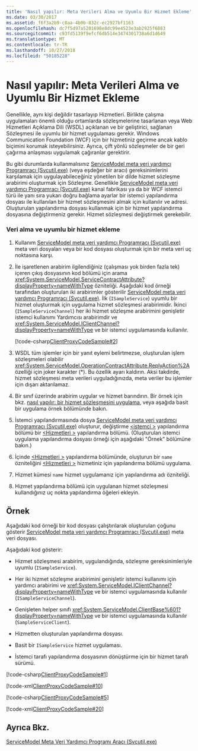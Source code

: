 ```yaml
---
title: 'Nasıl yapılır: Meta Verileri Alma ve Uyumlu Bir Hizmet Ekleme'
ms.date: 03/30/2017
ms.assetid: f6f3a2b9-c8aa-4b0b-832c-ec2927bf1163
ms.openlocfilehash: dc7f5d97a5201698e8dc99e4523e3ab2925f6883
ms.sourcegitcommit: c93fd5139f9efcf6db514e3474301738a6d1d649
ms.translationtype: MT
ms.contentlocale: tr-TR
ms.lasthandoff: 10/27/2018
ms.locfileid: "50185228"
---
```

# <a name="how-to-retrieve-metadata-and-implement-a-compliant-service"></a>Nasıl yapılır: Meta Verileri Alma ve Uyumlu Bir Hizmet Ekleme
Genellikle, aynı kişi değildir tasarlayıp Hizmetleri. Birlikte çalışma uygulamaları önemli olduğu ortamlarda sözleşmelerine tasarlanan veya Web Hizmetleri Açıklama Dili (WSDL) açıklanan ve bir geliştirici, sağlanan Sözleşmesi ile uyumlu bir hizmet uygulaması gerekir. Windows Communication Foundation (WCF) için bir hizmetiniz geçirme ancak kablo biçimini korumak isteyebilirsiniz. Ayrıca, çift yönlü sözleşmeler de bir geri çağırma anlaşması uygulamak çağıranlar gerektirir.  
  
 Bu gibi durumlarda kullanmalısınız [ServiceModel meta veri yardımcı Programracı (Svcutil.exe)](../../../../docs/framework/wcf/servicemodel-metadata-utility-tool-svcutil-exe.md) (veya eşdeğer bir aracı) gereksinimlerini karşılamak için uygulayabileceğiniz yönetilen bir dilde hizmet sözleşme arabirimi oluşturmak için Sözleşme. Genellikle [ServiceModel meta veri yardımcı Programracı (Svcutil.exe)](../../../../docs/framework/wcf/servicemodel-metadata-utility-tool-svcutil-exe.md) kanal fabrikası ya da bir WCF istemci türü ile yanı sıra yukarı doğru bağlama ayarlar bir istemci yapılandırma dosyası ile kullanılan bir hizmet sözleşmesini almak için kullanılır ve adresi. Oluşturulan yapılandırma dosyası kullanmak için bir hizmet yapılandırma dosyasına değiştirmeniz gerekir. Hizmet sözleşmesi değiştirmek gerekebilir.  
  
### <a name="to-retrieve-data-and-implement-a-compliant-service"></a>Veri alma ve uyumlu bir hizmet ekleme  
  
1.  Kullanım [ServiceModel meta veri yardımcı Programracı (Svcutil.exe)](../../../../docs/framework/wcf/servicemodel-metadata-utility-tool-svcutil-exe.md) meta veri dosyaları veya bir kod dosyası oluşturmak için bir meta veri uç noktasına karşı.  
  
2.  İle işaretlenen arabirim ilgilendiğiniz (çalışması yok birden fazla tek) içeren çıkış dosyasının kod bölümü için arama <xref:System.ServiceModel.ServiceContractAttribute?displayProperty=nameWithType> özniteliği. Aşağıdaki kod örneği tarafından oluşturulan iki arabirimler gösterilir [ServiceModel meta veri yardımcı Programracı (Svcutil.exe)](../../../../docs/framework/wcf/servicemodel-metadata-utility-tool-svcutil-exe.md). İlk (`ISampleService`) uyumlu bir hizmet oluşturmak için uygulama hizmet sözleşmesi arabirimidir. İkinci (`ISampleServiceChannel`) her iki hizmet sözleşme arabirimini genişletir istemci kullanımı Yardımcısı arabirimdir ve <xref:System.ServiceModel.IClientChannel?displayProperty=nameWithType> ve bir istemci uygulamasında kullanılır.  
  
     [!code-csharp[ClientProxyCodeSample#2](../../../../samples/snippets/csharp/VS_Snippets_CFX/clientproxycodesample/cs/proxycode.cs#2)]  
  
3.  WSDL tüm işlemler için bir yanıt eylemi belirtmezse, oluşturulan işlem sözleşmeleri olabilir <xref:System.ServiceModel.OperationContractAttribute.ReplyAction%2A> özelliği için joker karakter (*). Bu özellik ayarı kaldırın. Aksi takdirde, hizmet sözleşmesi meta verileri uyguladığınızda, meta veriler bu işlemler için dışarı aktarılamaz.  
  
4.  Bir sınıf üzerinde arabirim uygular ve hizmet barındırın. Bir örnek için bkz. [nasıl yapılır: bir hizmet sözleşmesini uygulama](../../../../docs/framework/wcf/how-to-implement-a-wcf-contract.md), veya aşağıda basit bir uygulama örnek bölümünde bakın.  
  
5.  İstemci yapılandırmasında dosya [ServiceModel meta veri yardımcı Programracı (Svcutil.exe)](../../../../docs/framework/wcf/servicemodel-metadata-utility-tool-svcutil-exe.md) oluşturur, değiştirme [ \<istemci >](../../../../docs/framework/configure-apps/file-schema/wcf/client.md) yapılandırma bölümü bir [ \<Hizmetleri >](../../../../docs/framework/configure-apps/file-schema/wcf/services.md) yapılandırma bölümü. (Oluşturulan istemci uygulama yapılandırma dosyası örneği için aşağıdaki "Örnek" bölümüne bakın.)  
  
6.  İçinde [ \<Hizmetleri >](../../../../docs/framework/configure-apps/file-schema/wcf/services.md) yapılandırma bölümünde, oluşturun bir `name` özniteliğini [ \<Hizmetleri >](../../../../docs/framework/configure-apps/file-schema/wcf/services.md) hizmetiniz için yapılandırma bölümü uygulama.  
  
7.  Hizmet kümesi `name` hizmet uygulamanız için yapılandırma adı özniteliği.  
  
8.  Hizmet yapılandırma bölümü için uygulanan hizmet sözleşmesi kullandığınız uç nokta yapılandırma öğeleri ekleyin.  
  
## <a name="example"></a>Örnek  
 Aşağıdaki kod örneği bir kod dosyası çalıştırılarak oluşturulan çoğunu gösterir [ServiceModel meta veri yardımcı Programracı (Svcutil.exe)](../../../../docs/framework/wcf/servicemodel-metadata-utility-tool-svcutil-exe.md) meta veri dosyası.  
  
 Aşağıdaki kod gösterir:  
  
-   Hizmet sözleşmesi arabirim, uygulandığında, sözleşme gereksinimleriyle uyumlu (`ISampleService`).  
  
-   Her iki hizmet sözleşme arabirimini genişletir istemci kullanımı için yardımcı arabirimi ve <xref:System.ServiceModel.IClientChannel?displayProperty=nameWithType> ve bir istemci uygulamasında kullanılır (`ISampleServiceChannel`).  
  
-   Genişleten helper sınıfı <xref:System.ServiceModel.ClientBase%601?displayProperty=nameWithType> ve bir istemci uygulamasında kullanılır (`SampleServiceClient`).  
  
-   Hizmetten oluşturulan yapılandırma dosyası.  
  
-   Basit bir `ISampleService` hizmet uygulaması.  
  
-   İstemci tarafı yapılandırma dosyasının dönüştürme için bir hizmet tarafı sürümü.  
  
[!code-csharp[ClientProxyCodeSample#1](../../../../samples/snippets/csharp/VS_Snippets_CFX/clientproxycodesample/cs/proxycode.cs#1)]

[!code-xml[ClientProxyCodeSample#10](../../../../samples/snippets/csharp/VS_Snippets_CFX/clientproxycodesample/cs/client.exe.config#10)]     

[!code-csharp[ClientProxyCodeSample#5](../../../../samples/snippets/csharp/VS_Snippets_CFX/clientproxycodesample/cs/hostapplication.cs#5)]    

[!code-xml[ClientProxyCodeSample#20](../../../../samples/snippets/csharp/VS_Snippets_CFX/clientproxycodesample/cs/hostapplication.exe.config#20)]    
  
## <a name="see-also"></a>Ayrıca Bkz.  
 [ServiceModel Meta Veri Yardımcı Programı Aracı (Svcutil.exe)](../../../../docs/framework/wcf/servicemodel-metadata-utility-tool-svcutil-exe.md)
